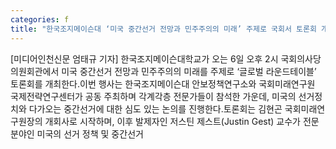 ```yaml
---
categories: f
title: "한국조지메이슨대 ‘미국 중간선거 전망과 민주주의의 미래’ 주제로 국회서 토론회 개최"
---
```

[미디어인천신문 엄태규 기자] 한국조지메이슨대학교가 오는 6일 오후 2시 국회의사당 의원회관에서 미국 중간선거 전망과 민주주의의 미래를 주제로 ‘글로벌 라운드테이블’ 토론회를 개최한다.이번 행사는 한국조지메이슨대 안보정책연구소와 국회미래연구원 국제전략연구센터가 공동 주최하며 각계각층 전문가들이 참석한 가운데, 미국의 선거정치와 다가오는 중간선거에 대한 심도 있는 논의를 진행한다.토론회는 김현곤 국회미래연구원장의 개회사로 시작하며, 이후 발제자인 저스틴 제스트(Justin Gest) 교수가 전문 분야인 미국의 선거 정책 및 중간선거